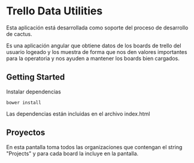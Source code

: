 # Trello Data Utilities

Esta aplicación está desarrollada como soporte del proceso de desarrollo de cactus.

Es una aplicación angular que obtiene datos de los boards de trello del usuario logeado y los muestra de forma que nos den valores importantes para la operatoria y nos ayuden a mantener los boards bien cargados.

Getting Started
--

Instalar dependencias

`bower install`

Las dependencias están incluidas en el archivo index.html

Proyectos
--
En esta pantalla toma todos las organizaciones que contengan el string "Projects" y para cada board la incluye en la pantalla.
